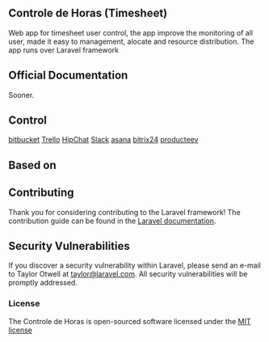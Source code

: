 ## Controle de Horas (Timesheet)

Web app for timesheet user control, the app improve the monitoring of all user, made it easy to management, alocate and resource distribution. The app runs over Laravel framework

## Official Documentation

Sooner.

## Control
[bitbucket](https://bitbucket.org/leandro-b-03/controle-de-horas)
[Trello](https://trello.com/b/NwbhwUHP/controle-de-horas)
[HipChat](https://www.hipchat.com/invite/420127/e0b4350beb77e88341ea7bd0441f9fa2)
[Slack](http://someideias.slack.com/)
[asana](https://app.asana.com/0/45666012062313/list)
[bitrix24](someideias.bitrix24.com)
[producteev](https://www.producteev.com/)

## Based on


## Contributing

Thank you for considering contributing to the Laravel framework! The contribution guide can be found in the [Laravel documentation](http://laravel.com/docs/contributions).

## Security Vulnerabilities

If you discover a security vulnerability within Laravel, please send an e-mail to Taylor Otwell at taylor@laravel.com. All security vulnerabilities will be promptly addressed.

### License

The Controle de Horas is open-sourced software licensed under the [MIT license](http://opensource.org/licenses/MIT)
